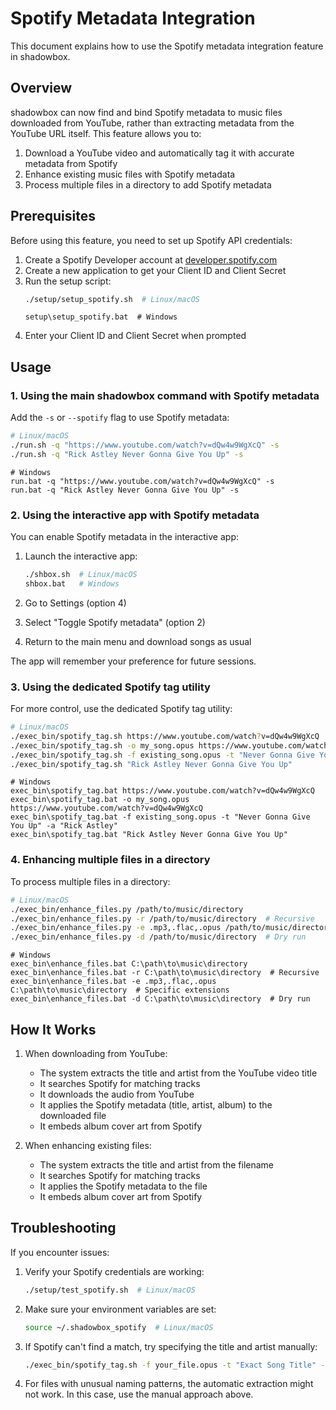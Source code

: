 # Spotify Metadata Integration

This document explains how to use the Spotify metadata integration feature in shadowbox.

## Overview

shadowbox can now find and bind Spotify metadata to music files downloaded from YouTube, rather than extracting metadata from the YouTube URL itself. This feature allows you to:

1. Download a YouTube video and automatically tag it with accurate metadata from Spotify
2. Enhance existing music files with Spotify metadata
3. Process multiple files in a directory to add Spotify metadata

## Prerequisites

Before using this feature, you need to set up Spotify API credentials:

1. Create a Spotify Developer account at [developer.spotify.com](https://developer.spotify.com/dashboard/)
2. Create a new application to get your Client ID and Client Secret
3. Run the setup script:
   ```bash
   ./setup/setup_spotify.sh  # Linux/macOS
   ```
   ```batch
   setup\setup_spotify.bat  # Windows
   ```
4. Enter your Client ID and Client Secret when prompted

## Usage

### 1. Using the main shadowbox command with Spotify metadata

Add the `-s` or `--spotify` flag to use Spotify metadata:

```bash
# Linux/macOS
./run.sh -q "https://www.youtube.com/watch?v=dQw4w9WgXcQ" -s
./run.sh -q "Rick Astley Never Gonna Give You Up" -s
```

```batch
# Windows
run.bat -q "https://www.youtube.com/watch?v=dQw4w9WgXcQ" -s
run.bat -q "Rick Astley Never Gonna Give You Up" -s
```

### 2. Using the interactive app with Spotify metadata

You can enable Spotify metadata in the interactive app:

1. Launch the interactive app:
   ```bash
   ./shbox.sh  # Linux/macOS
   shbox.bat   # Windows
   ```

2. Go to Settings (option 4)
3. Select "Toggle Spotify metadata" (option 2)
4. Return to the main menu and download songs as usual

The app will remember your preference for future sessions.

### 3. Using the dedicated Spotify tag utility

For more control, use the dedicated Spotify tag utility:

```bash
# Linux/macOS
./exec_bin/spotify_tag.sh https://www.youtube.com/watch?v=dQw4w9WgXcQ
./exec_bin/spotify_tag.sh -o my_song.opus https://www.youtube.com/watch?v=dQw4w9WgXcQ
./exec_bin/spotify_tag.sh -f existing_song.opus -t "Never Gonna Give You Up" -a "Rick Astley"
./exec_bin/spotify_tag.sh "Rick Astley Never Gonna Give You Up"
```

```batch
# Windows
exec_bin\spotify_tag.bat https://www.youtube.com/watch?v=dQw4w9WgXcQ
exec_bin\spotify_tag.bat -o my_song.opus https://www.youtube.com/watch?v=dQw4w9WgXcQ
exec_bin\spotify_tag.bat -f existing_song.opus -t "Never Gonna Give You Up" -a "Rick Astley"
exec_bin\spotify_tag.bat "Rick Astley Never Gonna Give You Up"
```

### 4. Enhancing multiple files in a directory

To process multiple files in a directory:

```bash
# Linux/macOS
./exec_bin/enhance_files.py /path/to/music/directory
./exec_bin/enhance_files.py -r /path/to/music/directory  # Recursive
./exec_bin/enhance_files.py -e .mp3,.flac,.opus /path/to/music/directory  # Specific extensions
./exec_bin/enhance_files.py -d /path/to/music/directory  # Dry run
```

```batch
# Windows
exec_bin\enhance_files.bat C:\path\to\music\directory
exec_bin\enhance_files.bat -r C:\path\to\music\directory  # Recursive
exec_bin\enhance_files.bat -e .mp3,.flac,.opus C:\path\to\music\directory  # Specific extensions
exec_bin\enhance_files.bat -d C:\path\to\music\directory  # Dry run
```

## How It Works

1. When downloading from YouTube:
   - The system extracts the title and artist from the YouTube video title
   - It searches Spotify for matching tracks
   - It downloads the audio from YouTube
   - It applies the Spotify metadata (title, artist, album) to the downloaded file
   - It embeds album cover art from Spotify

2. When enhancing existing files:
   - The system extracts the title and artist from the filename
   - It searches Spotify for matching tracks
   - It applies the Spotify metadata to the file
   - It embeds album cover art from Spotify

## Troubleshooting

If you encounter issues:

1. Verify your Spotify credentials are working:
   ```bash
   ./setup/test_spotify.sh  # Linux/macOS
   ```

2. Make sure your environment variables are set:
   ```bash
   source ~/.shadowbox_spotify  # Linux/macOS
   ```

3. If Spotify can't find a match, try specifying the title and artist manually:
   ```bash
   ./exec_bin/spotify_tag.sh -f your_file.opus -t "Exact Song Title" -a "Exact Artist Name"
   ```

4. For files with unusual naming patterns, the automatic extraction might not work. In this case, use the manual approach above.